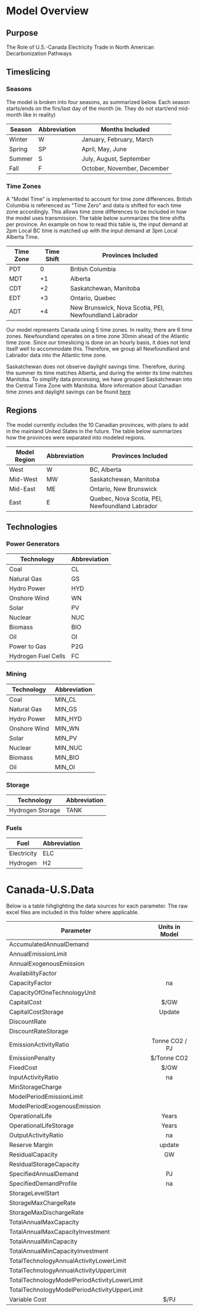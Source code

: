 # Model Overview
## Purpose
The Role of U.S.-Canada Electricity Trade in North American Decarbonization Pathways

## Timeslicing 

### Seasons
The model is broken into four seasons, as summarized below. Each season starts/ends on the firs/last day of the month (ie. They do not start/end mid-month like in reality) 

| Season | Abbreviation | Months Included | 
|--------|--------------|--------------------|
| Winter | W            | January, February, March |
| Spring | SP           | April, May, June |
| Summer | S            | July, August, September |
| Fall   | F            | October, November, December |

### Time Zones
A "Model Time" is implemented to account for time zone differences. British Columbia is referenced as "Time Zero" and data is shifted for each time zone accordingly. This allows time zone differences to be included in how the model uses transmission. The table below summarizes the time shifts per province. An example on how to read this table is, the input demand at 2pm Local BC time is matched up with the input demand at 3pm Local Alberta Time. 

| Time Zone | Time Shift | Provinces Included | 
|-----------|------------|--------------------|
| PDT       | 0          | British Columbia |
| MDT       | +1         | Alberta |
| CDT       | +2         | Saskatchewan, Manitoba |
| EDT       | +3         | Ontario, Quebec |
| ADT       | +4         | New Brunswick, Nova Scotia, PEI, Newfoundland Labrador |

Our model represents Canada using 5 time zones. In reality, there are 6 time zones. Newfoundland operates on a time zone 30min ahead of the Atlantic time zone. Since our timeslicing is done on an hourly basis, it does not lend itself well to accommodate this. Therefore, we group all Newfoundland and Labrador data into the Atlantic time zone. 

Saskatchewan does not observe daylight savings time. Therefore, during the summer its time matches Alberta, and during the winter its time matches Manitoba. To simplify data processing, we have grouped Saskatchewan into the Central Time Zone with Manitoba. More information about Canadian time zones and daylight savings can be found [here](https://en.wikipedia.org/wiki/Daylight_saving_time_in_Canada)

## Regions 
The model currently includes the 10 Canadian provinces, with plans to add in the mainland United States in the future. The table below summarizes how the provinces were separated into modeled regions. 

| Model Region | Abbreviation | Provinces Included | 
|--------------|--------------|--------------------|
| West         | W            | BC, Alberta |
| Mid-West     | MW           | Saskatchewan, Manitoba |
| Mid-East     | ME           | Ontario, New Brunswick |
| East         | E            | Quebec, Nova Scotia, PEI, Newfoundland Labrador |

## Technologies
### Power Generators

| Technology          | Abbreviation |
|---------------------|--------------|
| Coal                | CL | 
| Natural Gas         | GS | 
| Hydro Power         | HYD |
| Onshore Wind        | WN | 
| Solar               | PV |
| Nuclear             | NUC | 
| Biomass             | BIO | 
| Oil                 | OI |
| Power to Gas        | P2G |
| Hydrogen Fuel Cells | FC | 

### Mining 

| Technology          | Abbreviation |
|---------------------|--------------|
| Coal                | MIN_CL | 
| Natural Gas         | MIN_GS | 
| Hydro Power         | MIN_HYD |
| Onshore Wind        | MIN_WN | 
| Solar               | MIN_PV |
| Nuclear             | MIN_NUC | 
| Biomass             | MIN_BIO | 
| Oil                 | MIN_OI |

### Storage

| Technology          | Abbreviation |
|---------------------|--------------|
| Hydrogen Storage    | TANK | 

### Fuels

| Fuel         | Abbreviation |
|--------------|--------------|
| Electricity  | ELC | 
| Hydrogen     | H2 |

# Canada-U.S.Data
Below is a table hihglighting the data sources for each parameter. The raw excel files are included in this folder where applicable. 


| Parameter                                    | Units in Model    | 
| -------------------------------------------  |:-----------------:|
| AccumulatedAnnualDemand 					   |      			   |      			 
| AnnualEmissionLimit      					   |            	   |            	 
| AnnualExogenousEmission 					   |            	   |            	 
| AvailabilityFactor      					   |      			   |      			
| CapacityFactor      						   | na                | 
| CapacityOfOneTechnologyUnit     			   |      			   |      			
| CapitalCost      							   | $/GW              |
| CapitalCostStorage 						   | Update            | 
| DiscountRate      						   |      			   |      			
| DiscountRateStorage      					   |           		   |          
| EmissionActivityRatio 					   | Tonne CO2 / PJ    | 
| EmissionPenalty      						   | $/Tonne CO2       | 
| FixedCost     							   | $/GW              | 
| InputActivityRatio 						   | na                | 
| MinStorageCharge      					   |      			   |      			 
| ModelPeriodEmissionLimit    				   |           		   |           		  
| ModelPeriodExogenousEmission				   |           		   |           		  
| OperationalLife    						   | Years             | 
| OperationalLifeStorage    				   | Years             |
| OutputActivityRatio 						   | na                |
| Reserve Margin      						   | update            | 
| ResidualCapacity     						   | GW                | 
| ResidualStorageCapacity 					   |                   |                
| SpecifiedAnnualDemand      				   | PJ                | 
| SpecifiedDemandProfile 					   | na                | 
| StorageLevelStart    						   |      			   |      
| StorageMaxChargeRate     					   |           		   |           		
| StorageMaxDischargeRate 					   |           		   |           	
| TotalAnnualMaxCapacity      				   |      			   |      		
| TotalAnnualMaxCapacityInvestment      	   |           		   |           	
| TotalAnnualMinCapacity 					   | 	       		   | 
| TotalAnnualMinCapacityInvestment      	   |      	   		   |
| TotalTechnologyAnnualActivityLowerLimit      |           		   |           		  
| TotalTechnologyAnnualActivityUpperLimit 	   |           		   |           		  
| TotalTechnologyModelPeriodActivityLowerLimit |           		   |           		  
| TotalTechnologyModelPeriodActivityUpperLimit |           		   |           		  
| Variable Cost      						   | $/PJ              |